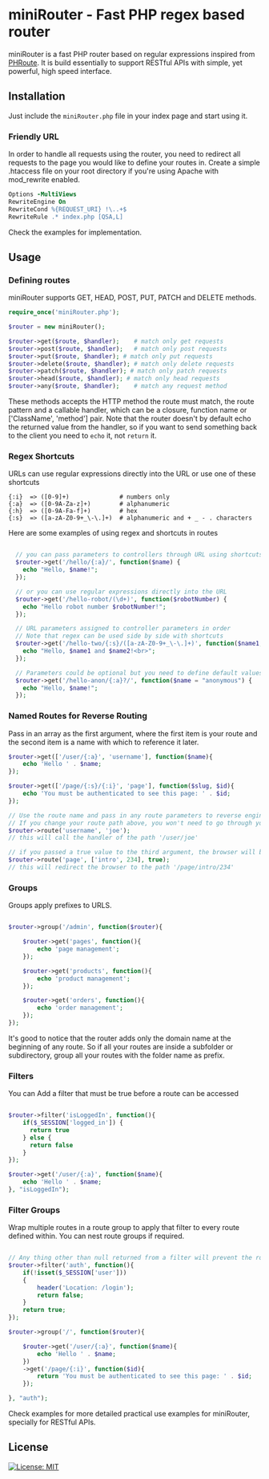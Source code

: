 # miniRouter - Fast PHP regex based router
miniRouter is a fast PHP router based on regular expressions inspired from [PHRoute](https://github.com/mrjgreen/phroute).
It is build essentially to support RESTful APIs with simple, yet powerful, high speed interface.

## Installation
Just include the `miniRouter.php` file in your index page and start using it.

### Friendly URL

In order to handle all requests using the router, you need to redirect all requests to the page you would like to define your routes in. Create a simple .htaccess file on your root directory if you're using Apache with mod_rewrite enabled.

```apache
Options -MultiViews
RewriteEngine On
RewriteCond %{REQUEST_URI} !\..+$
RewriteRule .* index.php [QSA,L]

```
Check the examples for implementation.

## Usage
### Defining routes

miniRouter supports GET, HEAD, POST, PUT, PATCH and DELETE methods.

```PHP
require_once('miniRouter.php');

$router = new miniRouter();

$router->get($route, $handler);    # match only get requests
$router->post($route, $handler);   # match only post requests
$router->put($route, $handler); # match only put requests
$router->delete($route, $handler); # match only delete requests
$router->patch($route, $handler); # match only patch requests
$router->head($route, $handler); # match only head requests
$router->any($route, $handler);    # match any request method

```
These methods accepts the HTTP method the route must match, the route pattern and a callable handler, which can be a closure, function name or ['ClassName', 'method'] pair. Note that the router doesn't by default echo the returned value from the handler, so if you want to send something back to the client you need to `echo` it, not `return` it.

### Regex Shortcuts

URLs can use regular expressions directly into the URL or use one of these shortcuts

```
{:i}  => ([0-9]+)              # numbers only
{:a}  => ([0-9A-Za-z]+)        # alphanumeric
{:h}  => ([0-9A-Fa-f]+)        # hex
{:s}  => ([a-zA-Z0-9+_\-\.]+)  # alphanumeric and + _ - . characters

```
Here are some examples of using regex and shortcuts in routes

```PHP

  // you can pass parameters to controllers through URL using shortcuts
  $router->get('/hello/{:a}/', function($name) {
    echo "Hello, $name!";
  });

  // or you can use regular expressions directly into the URL
  $router->get('/hello-robot/(\d+)', function($robotNumber) {
    echo "Hello robot number $robotNumber!";
  });

  // URL parameters assigned to controller parameters in order
  // Note that regex can be used side by side with shortcuts
  $router->get('/hello-two/{:s}/([a-zA-Z0-9+_\-\.]+)', function($name1, $name2) {
    echo "Hello, $name1 and $name2!<br>";
  });

  // Parameters could be optional but you need to define default values for it's corresponding variables
  $router->get('/hello-anon/{:a}?/', function($name = "anonymous") {
    echo "Hello, $name!";
  });
```

### Named Routes for Reverse Routing

Pass in an array as the first argument, where the first item is your route and the second item is a name with which to reference it later.

```PHP
$router->get(['/user/{:a}', 'username'], function($name){
    echo 'Hello ' . $name;
});

$router->get(['/page/{:s}/{:i}', 'page'], function($slug, $id){
    echo 'You must be authenticated to see this page: ' . $id;
});

// Use the route name and pass in any route parameters to reverse engineer an existing route path
// If you change your route path above, you won't need to go through your code updating any links/references to that route
$router->route('username', 'joe');
// this will call the handler of the path '/user/joe'

// if you passed a true value to the third argument, the browser will be redirected to the specified route
$router->route('page', ['intro', 234], true);
// this will redirect the browser to the path '/page/intro/234'
```

### Groups
Groups apply prefixes to URLS.

```PHP

$router->group('/admin', function($router){

    $router->get('pages', function(){
        echo 'page management';
    });

    $router->get('products', function(){
        echo 'product management';
    });

    $router->get('orders', function(){
        echo 'order management';
    });
});
```
It's good to notice that the router adds only the domain name at the beginning of any route. So if all your routes are inside a subfolder or subdirectory, group all your routes with the folder name as prefix.

### Filters

You can Add a filter that must be true before a route can be accessed

```PHP

$router->filter('isLoggedIn', function(){    
    if($_SESSION['logged_in']) {
      return true
    } else {
      return false
    }
});

$router->get('/user/{:a}', function($name){
    echo 'Hello ' . $name;
}, "isLoggedIn");
```

### Filter Groups

Wrap multiple routes in a route group to apply that filter to every route defined within. You can nest route groups if required.

```php

// Any thing other than null returned from a filter will prevent the route handler from being dispatched
$router->filter('auth', function(){    
    if(!isset($_SESSION['user']))
    {
        header('Location: /login');
        return false;
    }
    return true;
});

$router->group('/', function($router){

    $router->get('/user/{:a}', function($name){
        echo 'Hello ' . $name;
    })
    ->get('/page/{:i}', function($id){
        return 'You must be authenticated to see this page: ' . $id;
    });

}, "auth");
```

Check examples for more detailed practical use examples for miniRouter, specially for RESTful APIs.

## License
[![License: MIT](https://img.shields.io/badge/License-MIT-yellow.svg)](https://opensource.org/licenses/MIT)

